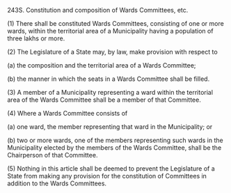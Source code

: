 243S. Constitution and composition of Wards Committees, etc.

(1) There shall be constituted Wards Committees, consisting of one or more wards, within the territorial area of a Municipality having a population of three lakhs or more.

(2) The Legislature of a State may, by law, make provision with respect to

(a) the composition and the territorial area of a Wards Committee;

(b) the manner in which the seats in a Wards Committee shall be filled.

(3) A member of a Municipality representing a ward within the territorial area of the Wards Committee shall be a member of that Committee.

(4) Where a Wards Committee consists of

(a) one ward, the member representing that ward in the Municipality; or

(b) two or more wards, one of the members representing such wards in the Municipality elected by the members of the Wards Committee, shall be the Chairperson of that Committee.

(5) Nothing in this article shall be deemed to prevent the Legislature of a State from making any provision for the constitution of Committees in addition to the Wards Committees.

